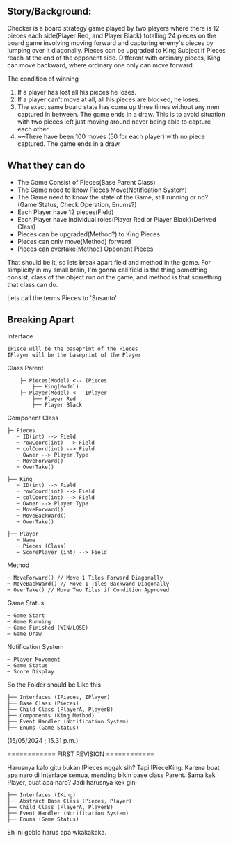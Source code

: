 ## Story/Background:
Checker is a board strategy game played by two players where there is 12 pieces each side(Player Red, and Player Black) totalling 24 pieces on the board game involving moving forward and capturing enemy's pieces by jumping over it diagonally. Pieces can be upgraded to King Subject if Pieces reach at the end of the opponent side. Different with ordinary pieces, King can move backward, where ordinary one only can move forward.

The condition of winning 
1. If a player has lost all his pieces he loses.
2. If a player can't move at all, all his pieces are blocked, he loses.
3. The exact same board state has come up three times without any men captured in between. The game ends in a draw. This is to avoid situation with two pieces left just moving around never being able to capture each other.
4. ~~There have been 100 moves (50 for each player) with no piece captured. The game ends in a draw.

## What they can do
- The Game Consist of Pieces(Base Parent Class)
- The Game need to know Pieces Move(Notification System)
- The Game need to know the state of the Game, still running or no? (Game Status, Check Operation, Enums?)
- Each Player have 12 pieces(Field)
- Each Player have individual roles(Player Red or Player Black)(Derived Class)
- Pieces can be upgraded(Method?) to King Pieces
- Pieces can only move(Method) forward
- Pieces can overtake(Method) Opponent Pieces

That should be it, so lets break apart field and method in the game. For simplicity in my small brain, I'm gonna call field is the thing something consist, class of the object run on the game, and method is that something that class can do.

Lets call the terms Pieces to 'Susanto'

## Breaking Apart
Interface
```
IPiece will be the baseprint of the Pieces
IPlayer will be the baseprint of the Player
```

Class Parent
```
    ├─ Pieces(Model) <-- IPieces
        ├── King(Model)        
    ├─ Player(Model) <-- IPlayer
        ├── Player Red
        ├── Player Black
```

Component Class
```
├─ Pieces
   ─ ID(int) --> Field
   ─ rowCoord(int) --> Field
   ─ colCoord(int) --> Field
   ─ Owner --> Player.Type 
   ─ MoveForward()
   ─ OverTake()

├── King
   ─ ID(int) --> Field
   ─ rowCoord(int) --> Field
   ─ colCoord(int) --> Field
   ─ Owner --> Player.Type 
   ─ MoveForward()
   ─ MoveBackWard()
   ─ OverTake()

├── Player
   ─ Name
   ─ Pieces (Class)
   ─ ScorePlayer (int) --> Field
```

Method
```
─ MoveForward() // Move 1 Tiles Forward Diagonally
─ MoveBackWard() // Move 1 Tiles Backward Diagonally
─ OverTake() // Move Two Tiles if Condition Approved
```

Game Status
```
─ Game Start
─ Game Running
─ Game Finished (WIN/LOSE)
─ Game Draw
```

Notification System
```
─ Player Movement
─ Game Status
─ Score Display
```

So the Folder should be Like this
```
├── Interfaces (IPieces, IPlayer)
├── Base Class (Pieces)
├── Child Class (PlayerA, PlayerB)
├── Components (King Method)
├── Event Handler (Notification System)
├── Enums (Game Status)
```
(15/05/2024 ; 15.31 p.m.)

============  FIRST REVISION ============

Harusnya kalo gitu bukan IPieces nggak sih? Tapi IPieceKing.
Karena buat apa naro di Interface semua, mending bikin base class Parent. Sama kek Player, buat apa naro?
Jadi harusnya kek gini
```
├── Interfaces (IKing)
├── Abstract Base Class (Pieces, Player)
├── Child Class (PlayerA, PlayerB)
├── Event Handler (Notification System)
├── Enums (Game Status)
```

Eh ini goblo harus apa wkakakaka.


